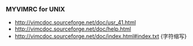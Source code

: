 
### MYVIMRC for UNIX

+ http://vimcdoc.sourceforge.net/doc/usr_41.html
+ http://vimcdoc.sourceforge.net/doc/help.html
+ http://vimcdoc.sourceforge.net/doc/index.html#index.txt       {字符缩写}
